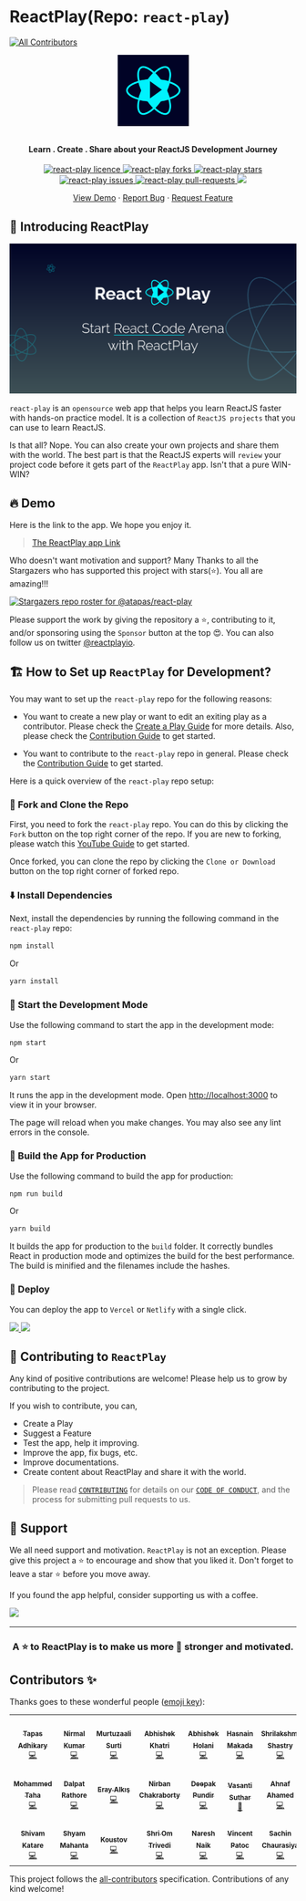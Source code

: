 # ReactPlay(Repo: `react-play`)
<!-- ALL-CONTRIBUTORS-BADGE:START - Do not remove or modify this section -->
[![All Contributors](https://img.shields.io/badge/all_contributors-21-orange.svg?style=flat-square)](#contributors-)
<!-- ALL-CONTRIBUTORS-BADGE:END -->

<p align="center">
  <a href="https://reactplay.io/" target="_blank" style="font-size:50px"><img src="src/images/twitter-thumb.png" alt="react-play" width="125" /></a>
</p>

<h4 align="center">Learn . Create . Share about your ReactJS Development Journey</h4>

<p align="center">
  <a href="https://github.com/atapas/react-play/blob/master/LICENSE" target="blank">
<img src="https://img.shields.io/github/license/atapas/react-play?style=flat-square" alt="react-play licence" />
</a>
<a href="https://github.com/atapas/react-play/fork" target="blank">
<img src="https://img.shields.io/github/forks/atapas/react-play?style=flat-square" alt="react-play forks"/>
</a>
<a href="https://github.com/atapas/react-play/stargazers" target="blank">
<img src="https://img.shields.io/github/stars/atapas/react-play?style=flat-square" alt="react-play stars"/>
</a>
<a href="https://github.com/atapas/react-play/issues" target="blank">
<img src="https://img.shields.io/github/issues/atapas/react-play?style=flat-square" alt="react-play issues"/>
</a>
<a href="https://github.com/atapas/react-play/pulls" target="blank">
<img src="https://img.shields.io/github/issues-pr/atapas/react-play?style=flat-square" alt="react-play pull-requests"/>
</a>
<a href="https://twitter.com/intent/tweet?text=👋%20Check%20this%20amazing%20app%20https://reactplay.io/,%20created%20by%20@tapasadhikary%20and%20friends%0A%0A%23DEVCommunity%20%23100DaysOfCode%20@reactplayio"><img src="https://img.shields.io/twitter/url?label=Share%20on%20Twitter&style=social&url=https%3A%2F%2Fgithub.com%2Fatapas%2Freact-play"></a>

</p>

<p align="center">
    <a href="https://reactplay.io/" target="blank">View Demo</a>
    ·
    <a href="https://github.com/atapas/react-play/issues/new/choose">Report Bug</a>
    ·
    <a href="https://github.com/atapas/react-play/issues/new/choose">Request Feature</a>
</p>

## 👋 Introducing ReactPlay

<p align="center">
  <img src="src/images/og-image.png" alt="name"/>
</p>

`react-play` is an `opensource` web app that helps you learn ReactJS faster with hands-on practice model. It is a collection of `ReactJS projects` that you can use to learn ReactJS.

Is that all? Nope. You can also create your own projects and share them with the world. The best part is that the ReactJS experts will `review` your project code before it gets part of the `ReactPlay` app. Isn't that a pure WIN-WIN?
## 🔥 Demo
Here is the link to the app. We hope you enjoy it.

> [The ReactPlay app Link](https://reactplay.io)
  
Who doesn't want motivation and support? Many Thanks to all the Stargazers who has supported this project with stars(⭐). You all are amazing!!!

[![Stargazers repo roster for @atapas/react-play](https://reporoster.com/stars/atapas/react-play)](https://github.com/atapas/react-play/stargazers)

Please support the work by giving the repository a ⭐, contributing to it, and/or sponsoring using the `Sponsor` button at the top 😍. You can also follow us on twitter [@reactplayio](https://twitter.com/reactplayio).

## 🏗️ How to Set up `ReactPlay` for Development?

You may want to set up the `react-play` repo for the following reasons:

- You want to create a new play or want to edit an exiting play as a contributor. Please check the [Create a Play Guide](./CREATE-PLAY.md) for more details. Also, please check the [Contribution Guide](./CONTRIBUTING.md) to get started.

- You want to contribute to the `react-play` repo in general. Please check the [Contribution Guide](./CONTRIBUTING.md) to get started.

Here is a quick overview of the `react-play` repo setup:

### 🍴 Fork and Clone the Repo 
First, you need to fork the `react-play` repo. You can do this by clicking the `Fork` button on the top right corner of the repo. If you are new to forking, please watch this [YouTube Guide](https://www.youtube.com/watch?v=h8suY-Osn8Q) to get started.

Once forked, you can clone the repo by clicking the `Clone or Download` button on the top right corner of forked repo.

### ⬇️ Install Dependencies
Next, install the dependencies by running the following command in the `react-play` repo:

```bash
npm install
```
Or
  
```bash
yarn install
```

### 🦄 Start the Development Mode
Use the following command to start the app in the development mode:

```bash
npm start
```
Or
  
```bash
yarn start
```

It runs the app in the development mode. Open [http://localhost:3000](http://localhost:3000) to view it in your browser.

The page will reload when you make changes. You may also see any lint errors in the console.

### 🧱 Build the App for Production
Use the following command to build the app for production:

```bash
npm run build
```
Or
  
```bash
yarn build
```

It builds the app for production to the `build` folder. It correctly bundles React in production mode and optimizes the build for the best performance. The build is minified and the filenames include the hashes.

### 🚀 Deploy

You can deploy the app to `Vercel` or `Netlify` with a single click.

<a href="https://vercel.com/new/project?template=https://github.com/atapas/react-play">
<img src="https://vercel.com/button" height="37.5px" />
</a>
<a href="https://app.netlify.com/start/deploy?repository=https://github.com/atapas/react-play">
<img src="https://www.netlify.com/img/deploy/button.svg" height="37.5px" />
</a>

## 🤝 Contributing to `ReactPlay`
Any kind of positive contributions are welcome! Please help us to grow by contributing to the project.

If you wish to contribute, you can,

- Create a Play
- Suggest a Feature
- Test the app, help it improving.
- Improve the app, fix bugs, etc.
- Improve documentations.
- Create content about ReactPlay and share it with the world.

> Please read [`CONTRIBUTING`](CONTRIBUTING.md) for details on our [`CODE OF CONDUCT`](CODE_OF_CONDUCT.md), and the process for submitting pull requests to us.

## 🙏 Support

We all need support and motivation. `ReactPlay` is not an exception. Please give this project a ⭐️ to encourage and show that you liked it. Don't forget to leave a star ⭐️ before you move away.

If you found the app helpful, consider supporting us with a coffee.

<a href="https://www.buymeacoffee.com/greenroots">
    <img src="https://cdn.buymeacoffee.com/buttons/v2/default-yellow.png" height="50px">
</a>

---

<h3 align="center">
A ⭐️ to <b>ReactPlay</b> is to make us more 💪 stronger and motivated.
</h3>




## Contributors ✨

Thanks goes to these wonderful people ([emoji key](https://allcontributors.org/docs/en/emoji-key)):

<!-- ALL-CONTRIBUTORS-LIST:START - Do not remove or modify this section -->
<!-- prettier-ignore-start -->
<!-- markdownlint-disable -->
<table>
  <tr>
    <td align="center"><a href="https://tapasadhikary.com"><img src="https://avatars.githubusercontent.com/u/3633137?v=4?s=100" width="100px;" alt=""/><br /><sub><b>Tapas Adhikary</b></sub></a><br /><a href="https://github.com/atapas/react-play/commits?author=atapas" title="Code">💻</a></td>
    <td align="center"><a href="https://github.com/nirmalkc"><img src="https://avatars.githubusercontent.com/u/6359059?v=4?s=100" width="100px;" alt=""/><br /><sub><b>Nirmal Kumar</b></sub></a><br /><a href="https://github.com/atapas/react-play/commits?author=nirmalkc" title="Code">💻</a></td>
    <td align="center"><a href="https://murtuzaali-surti.me"><img src="https://avatars.githubusercontent.com/u/68743212?v=4?s=100" width="100px;" alt=""/><br /><sub><b>Murtuzaali Surti</b></sub></a><br /><a href="https://github.com/atapas/react-play/commits?author=murtuzaalisurti" title="Code">💻</a></td>
    <td align="center"><a href="https://github.com/abhishek-gogroup"><img src="https://avatars.githubusercontent.com/u/87639443?v=4?s=100" width="100px;" alt=""/><br /><sub><b>Abhishek Khatri</b></sub></a><br /><a href="https://github.com/atapas/react-play/commits?author=abhishek-gogroup" title="Code">💻</a></td>
    <td align="center"><a href="https://abhishek-90.github.io/My-Portfolio/"><img src="https://avatars.githubusercontent.com/u/43419831?v=4?s=100" width="100px;" alt=""/><br /><sub><b>Abhishek Holani</b></sub></a><br /><a href="https://github.com/atapas/react-play/commits?author=Abhishek-90" title="Code">💻</a></td>
    <td align="center"><a href="http://hasnainmakada-99.github.io"><img src="https://avatars.githubusercontent.com/u/82728823?v=4?s=100" width="100px;" alt=""/><br /><sub><b>Hasnain Makada</b></sub></a><br /><a href="https://github.com/atapas/react-play/commits?author=hasnainmakada-99" title="Code">💻</a></td>
    <td align="center"><a href="https://twitter.com/shrilakshmihg"><img src="https://avatars.githubusercontent.com/u/29778698?v=4?s=100" width="100px;" alt=""/><br /><sub><b>Shrilakshmi Shastry</b></sub></a><br /><a href="https://github.com/atapas/react-play/commits?author=shrilakshmishastry" title="Code">💻</a></td>
  </tr>
  <tr>
    <td align="center"><a href="https://github.com/6km"><img src="https://avatars.githubusercontent.com/u/62352949?v=4?s=100" width="100px;" alt=""/><br /><sub><b>Mohammed Taha</b></sub></a><br /><a href="https://github.com/atapas/react-play/commits?author=6km" title="Code">💻</a></td>
    <td align="center"><a href="https://dalpatrathoredev.web.app"><img src="https://avatars.githubusercontent.com/u/69510006?v=4?s=100" width="100px;" alt=""/><br /><sub><b>Dalpat Rathore</b></sub></a><br /><a href="https://github.com/atapas/react-play/commits?author=DalpatRathore" title="Code">💻</a></td>
    <td align="center"><a href="http://erayalkis.netlify.app"><img src="https://avatars.githubusercontent.com/u/80722863?v=4?s=100" width="100px;" alt=""/><br /><sub><b>Eray Alkış</b></sub></a><br /><a href="https://github.com/atapas/react-play/commits?author=erayalkis" title="Code">💻</a></td>
    <td align="center"><a href="https://nirban-chakraborty.netlify.app"><img src="https://avatars.githubusercontent.com/u/74231771?v=4?s=100" width="100px;" alt=""/><br /><sub><b>Nirban Chakraborty</b></sub></a><br /><a href="https://github.com/atapas/react-play/commits?author=nirban256" title="Code">💻</a></td>
    <td align="center"><a href="https://github.com/Deepak8717"><img src="https://avatars.githubusercontent.com/u/5671550?v=4?s=100" width="100px;" alt=""/><br /><sub><b>Deepak Pundir</b></sub></a><br /><a href="https://github.com/atapas/react-play/commits?author=Deepak8717" title="Code">💻</a></td>
    <td align="center"><a href="https://bio.link/vasantisuthar"><img src="https://avatars.githubusercontent.com/u/63599802?v=4?s=100" width="100px;" alt=""/><br /><sub><b>Vasanti Suthar</b></sub></a><br /><a href="https://github.com/atapas/react-play/commits?author=vasantisuthar" title="Documentation">📖</a></td>
    <td align="center"><a href="https://ahnaf.dev"><img src="https://avatars.githubusercontent.com/u/42427928?v=4?s=100" width="100px;" alt=""/><br /><sub><b>Ahnaf Ahamed</b></sub></a><br /><a href="https://github.com/atapas/react-play/commits?author=AhnafAhamed" title="Code">💻</a></td>
  </tr>
  <tr>
    <td align="center"><a href="https://www.showwcase.com/shivam-katare"><img src="https://avatars.githubusercontent.com/u/91705825?v=4?s=100" width="100px;" alt=""/><br /><sub><b>Shivam Katare</b></sub></a><br /><a href="https://github.com/atapas/react-play/commits?author=Shivam-Katare" title="Code">💻</a></td>
    <td align="center"><a href="https://github.com/Angryman18"><img src="https://avatars.githubusercontent.com/u/63530626?v=4?s=100" width="100px;" alt=""/><br /><sub><b>Shyam Mahanta</b></sub></a><br /><a href="https://github.com/atapas/react-play/commits?author=Angryman18" title="Code">💻</a></td>
    <td align="center"><a href="http://koustov.com"><img src="https://avatars.githubusercontent.com/u/7145967?v=4?s=100" width="100px;" alt=""/><br /><sub><b>Koustov</b></sub></a><br /><a href="https://github.com/atapas/react-play/commits?author=koustov" title="Code">💻</a></td>
    <td align="center"><a href="https://github.com/Shriom-Trivedi"><img src="https://avatars.githubusercontent.com/u/32411707?v=4?s=100" width="100px;" alt=""/><br /><sub><b>Shri Om Trivedi</b></sub></a><br /><a href="https://github.com/atapas/react-play/commits?author=Shriom-Trivedi" title="Code">💻</a></td>
    <td align="center"><a href="https://github.com/naiknareshh"><img src="https://avatars.githubusercontent.com/u/105363653?v=4?s=100" width="100px;" alt=""/><br /><sub><b>Naresh Naik</b></sub></a><br /><a href="https://github.com/atapas/react-play/commits?author=naiknareshh" title="Code">💻</a></td>
    <td align="center"><a href="https://github.com/vincentBCP"><img src="https://avatars.githubusercontent.com/u/18364292?v=4?s=100" width="100px;" alt=""/><br /><sub><b>Vincent Patoc</b></sub></a><br /><a href="https://github.com/atapas/react-play/commits?author=vincentBCP" title="Code">💻</a></td>
    <td align="center"><a href="https://sachinchaurasiya.dev"><img src="https://avatars.githubusercontent.com/u/59080942?v=4?s=100" width="100px;" alt=""/><br /><sub><b>Sachin Chaurasiya</b></sub></a><br /><a href="https://github.com/atapas/react-play/commits?author=Sachin-chaurasiya" title="Code">💻</a></td>
  </tr>
</table>

<!-- markdownlint-restore -->
<!-- prettier-ignore-end -->

<!-- ALL-CONTRIBUTORS-LIST:END -->

This project follows the [all-contributors](https://github.com/all-contributors/all-contributors) specification. Contributions of any kind welcome!
